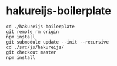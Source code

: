 # hakureijs-boilerplate
```
cd ./hakureijs-boilerplate
git remote rm origin
npm install
git submodule update --init --recursive
cd ./src/js/hakureijs/
git checkout master
npm install
```
